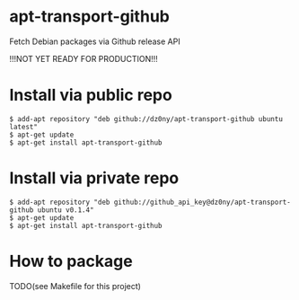 # apt-transport-github

Fetch Debian packages via Github release API

!!!NOT YET READY FOR PRODUCTION!!!

# Install via public repo

```
$ add-apt repository "deb github://dz0ny/apt-transport-github ubuntu latest"
$ apt-get update
$ apt-get install apt-transport-github
```

# Install via private repo

```
$ add-apt repository "deb github://github_api_key@dz0ny/apt-transport-github ubuntu v0.1.4"
$ apt-get update
$ apt-get install apt-transport-github
```

# How to package
TODO(see Makefile for this project)